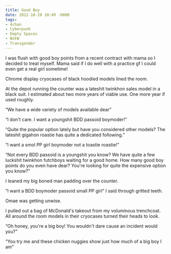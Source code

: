 ```yaml
---
title: Good Boy
date: 2022-10-20 10:49 -0800
tags:
- 4chan
- Cyberpunk
- Empty Spaces
- NSFW
- Transgender
---
```


I was flush with good boy points from a recent contract with mama so I
decided to treat myself. Mama said if I do well with a practice gf I
could even get a real girl sometime!

Chrome display cryocases of black hoodied models lined the room.

At the depot running the counter was a lateshit twinkhon sales model
in a black suit. I estimated about two more years of viable use. One
more year if used roughly.

<q>We have a wide variety of models available dear</q>

<q>I don't care. I want a youngshit <abbr>BDD</abbr> passoid boymoder!</q>

<q>Quite the popular option lately but have you considered other
models?  The lateshit gigahon roastie has quite a dedicated
following.</q>

<q>I want a smol <abbr>PP</abbr> girl boymoder not a toastie roastie!</q>

<q>Not every <abbr>BDD</abbr> passoid is a youngshit you know? We have
quite a few luckshit twinkhon futchboys waiting for a good home. How
many good boy points do you even have dear? You're looking for quite
the expensive option you know?</q>

I leaned my big boned man padding over the counter.

<q>I want a <abbr>BDD</abbr> boymoder passoid small <abbr>PP</abbr>
girl</q> I said through gritted teeth.

Omae was getting unwise.

I pulled out a bag of McDonald's takeout from my voluminous
trenchcoat. All around the room models in their cryocases turned their
heads to look.

<q>Oh honey, you're a big boy! You wouldn't dare cause an incident would
you?</q>

<q>You try me and these chicken nuggies show just how much of a big boy
I am</q>
